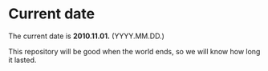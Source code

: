 # Current date

The current date is **2010.11.01.** (YYYY.MM.DD.)

This repository will be good when the world ends, so we will know how long it lasted.